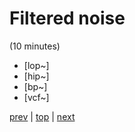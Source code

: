 # Filtered noise
(10 minutes)

* [lop~]
* [hip~]
* [bp~]
* [vcf~]

[prev](../10_The_microphone/) |
[top](https://github.com/breedx2/strangeloop_2019_pd_workshop) |
[next](../12_Getting_abstract_for_reuse/) 
